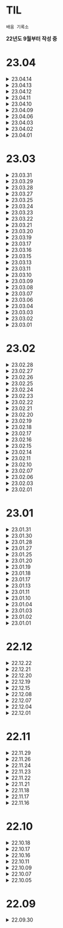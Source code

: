 # TIL

`배움 기록소`  

**22년도 9월부터 작성 중**

# 23.04

<details>
<summary>23.04.14</summary>
<div markdown="1">

**프로그래머스 SQL 코딩 테스트 풀이**

*작성 코드 https://github.com/Danssi26/Coding_Test_Hub/tree/main/%ED%94%84%EB%A1%9C%EA%B7%B8%EB%9E%98%EB%A8%B8%EC%8A%A4/lv4*
* [level 4] 년, 월, 성별 별 상품 구매 회원 수 구하기
* [level 4] 서울에 위치한 식당 목록 출력하기  

**면접 예상 질문 선정해서 답변 작성하기**

*인터뷰 질문참고 https://zzsza.github.io/data/2018/02/17/datascience-interivew-questions/#contents*
* 좋은 feature란 무엇인가요. 이 feature의 성능을 판단하기 위한 방법에는 어떤 것이 있나요?
* Tableau같은 BI Tool은 어느 경우 도입하면 좋을까요?
* 파이차트는 왜 구릴까요? 언제 구린가요? 안구릴때는 언제인가요?
* “신규/재방문자별 지역별(혹은 일별) 방문자수와 구매전환율”이나 “고객등급별 최근방문일별 고객수와 평균구매금액”와 같이 4가지 이상의 정보를 시각화하는 가장 좋은 방법을 추천해주세요
* 히스토그램의 가장 큰 문제는 무엇인가요?
* 워드클라우드는 보기엔 예쁘지만 약점이 있습니다. 어떤 약점일까요?
*벨로그에 답변 정리 예정*

**DataCamp - Data Visualization in Power BI**
* Reducing Cognitive Load (완료)
* Line and area charts
* Combo & Tornado charts


</div>
</details>


<details>
<summary>23.04.13</summary>
<div markdown="1">


**청년층 직업지도 프로그램 참여**
* CAP@ - 취업준비


**DataCamp - Data Visualization in Power BI**
* Getting an Emotional Response (완료)
* Create a bar chart
* Stacking variables
* Using small multiples


</div>
</details>

<details>
<summary>23.04.12</summary>
<div markdown="1">


**청년층 직업지도 프로그램 참여**
* CAP@ - 취업준비

**포트폴리오 수정**

**DataCamp - Data Visualization in Power BI**
* The Audience is King (완료)
* Add a table and slicers
* Create a scatter plot & bubble chart


</div>
</details>


<details>
<summary>23.04.11</summary>
<div markdown="1">


**청년층 직업지도 프로그램 참여**
* CAP@ - 취업준비

**이력서 및 포트폴리오 수정**
* 날짜 오류 수정
* 프로젝트 항목 상세 작성 및 형식 변경

</div>
</details>


<details>
<summary>23.04.10</summary>
<div markdown="1">


**청년층 직업지도 프로그램 참여**
* CAP@ - 취업준비

**`데이터 분석가의 숫자유감` 독서**

**이력서 및 포트폴리오 수정**

</div>
</details>


<details>
<summary>23.04.09</summary>
<div markdown="1">


**`데이터 분석가의 숫자유감` 독서**
* 모수와 모집단

</div>
</details>


<details>
<summary>23.04.06</summary>
<div markdown="1">


**빅분기**

</div>
</details>


<details>
<summary>23.04.03</summary>
<div markdown="1">


**빅분기**

</div>
</details>

<details>
<summary>23.04.02</summary>
<div markdown="1">


**빅분기**

</div>
</details>

<details>
<summary>23.04.01</summary>
<div markdown="1">


**빅분기**

</div>
</details>


# 23.03

<details>
<summary>23.03.31</summary>
<div markdown="1">

**DATACAMP - Applying SQL to Real-World Problems 수강**
* Use Real-World SQL (완료)

**빅분기**

</div>
</details>


<details>
<summary>23.03.29</summary>
<div markdown="1">

**빅분기 2과목 복습**

</div>
</details>


<details>
<summary>23.03.28</summary>
<div markdown="1">

**빅분기 2과목**

</div>
</details>


<details>
<summary>23.03.27</summary>
<div markdown="1">

**SQL 코딩테스트**
*HackerRank 기초 문제

**빅분기 2과목**

</div>
</details>


<details>
<summary>23.03.25</summary>
<div markdown="1">

**`원티드` 프리온보딩 데이터 챌린지 복습**
* GoogleBigQuery 복습
* SQL 스터디 공부 인증 제출

</div>
</details>


<details>
<summary>23.03.24</summary>
<div markdown="1">

**빅데이터 분석 기사 필기 시험**
* 1과목 

**`데이터 분석가의 숫자유감` 독서**
* 인과관계 =/= 상관관계


</div>
</details>


<details>
<summary>23.03.23</summary>
<div markdown="1">

**빅데이터 분석 기사 필기 시험**
* 1과목 

**`데이터 분석가의 숫자유감` 독서**
* 인과관계 =/= 상관관계


</div>
</details>


<details>
<summary>23.03.22</summary>
<div markdown="1">

**DATACAMP - Intermediate R 수강**
* Loops (완료)


</div>
</details>


<details>
<summary>23.03.21</summary>
<div markdown="1">

**DATACAMP - Introduction R checkup**

**빅데이터 분석 기사 필기 시험**
* 1과목 - 데이터 분석 기획


</div>
</details>


<details>
<summary>23.03.20</summary>
<div markdown="1">


**빅데이터 분석 기사 필기 시험**
* 1과목 - 빅데이터의 이해 파트 

</div>
</details>

<details>
<summary>23.03.19</summary>
<div markdown="1">


**SQLD 자격증 시험**


**DL 모델링 프로젝트 마무리**
* 모델링 코드 발표
* 제출 및 발표

</div>
</details>


<details>
<summary>23.03.17</summary>
<div markdown="1">


**SQLD 자격증 공부**


**DL 모델링 프로젝트 진행**
* 모델링 코드 돌려본거 검수

</div>
</details>


<details>
<summary>23.03.16</summary>
<div markdown="1">


**SQLD 자격증 공부**
* 기출 문제 풀이

**DL 모델링 프로젝트 진행**

</div>
</details>


<details>
<summary>23.03.15</summary>
<div markdown="1">


**SQLD 자격증 공부**
* 개념 2회독
* 기출 오답 한 번 더 돌리기

</div>
</details>


<details>
<summary>23.03.13</summary>
<div markdown="1">


**SQLD 자격증 공부**
* 개념 2회독(진행 중)
* 기출문제 30회 오답노트

</div>
</details>


<details>
<summary>23.03.11</summary>
<div markdown="1">

**DL 스터디 프러젝트 회의**
* 각자 모델링 코드 짜온거 발표 및 모델 개념 설명
* 최종 모델 선정을 위해 역할 배분

**SQLD 자격증 공부**
* 개념 2회독(진행 중)
* 기출문제 30회 (10문제 풀음...)

</div>
</details>



<details>
<summary>23.03.10</summary>
<div markdown="1">

**Isolation Forest modeling**

</div>
</details>


<details>
<summary>23.03.09</summary>
<div markdown="1">

**DATACAMP - Anomaly Detection in Python**
* Isolation Forests with PyOD (43%)

**miss Forest 모델 개념 공부**

</div>
</details>


<details>
<summary>23.03.08</summary>
<div markdown="1">

**DATACAMP - Anomaly Detection in Python**
* Detecting Univariate Outliers (완료)

**Isolation Forest 모델 베이스라인 잡기**

**SQLD 자격증 개념 정리해놓은 거 2회독 (30%)**

</div>
</details>


<details>
<summary>23.03.07</summary>
<div markdown="1">

**DATACAMP - Anomaly Detection in Python**
* Detecting Univariate Outliers (55%)

**Isolation Forest 개념 공부**
* 정리해놓은 문서 추후 링크 공유


</div>
</details>


<details>
<summary>23.03.06</summary>
<div markdown="1">

**DATACAMP - Intermediate R 수강**
* Loops (67%)

**`원티드` 프리온보딩 데이터 챌린지 3월**
* 데이터 전처리 그리고 EDA 특강
* GoogleBigQuery 데이터 임포트
* 원하는 데이터 추출을 위한 쿼리문 (SPLIT 함수)
* BigQuery와 Colab 연동
* WordCloud 생성


</div>
</details>


<details>
<summary>23.03.04</summary>
<div markdown="1">

**DATACAMP - Intermediate R 수강**
* Loops (42%)

</div>
</details>


<details>
<summary>23.03.03</summary>
<div markdown="1">

**DATACAMP - Introduction to R 퀴즈풀기**
* Review

**DL 스터디 프로젝트 과제 - 이상치 알고리즘 모델**
* RandomForest
* Logistic regression
* Autoencoder

*감기몸살로 컨디션 망한 덕에 공부할당 못 채워서 억울...*

</div>
</details>


<details>
<summary>23.03.02</summary>
<div markdown="1">

**DATACAMP - Intermediate R 수강**
* Loops (34%)

**`데이터 읽기의 기술` 독서**
* 영수증의 고유 번호가 다른 모든 데이터와 연결될 수 있도록 단서 만들기
* 당연한 소리를 합리적으로 증명해야함. 당연하다고 넘어가는 것 X
* 데이터는 많을수록 좋지만 `필요한 데이터`와 `있으면 좋은 데이터` 분류 필요
* 재구매에 대한 경향성 (e.g. 한 번 마셔 볼게요와 한 번 사서 마셔볼게요는 천지차이)

**SQLD 자격증 공부**
* 기출문제 풀이 영상 시청  (컨디션 조절 실패로 영상이라도 시청함...)
출처: https://youtu.be/MjERpjOG7ns

</div>
</details>


<details>
<summary>23.03.01</summary>
<div markdown="1">

**DATACAMP - Intermediate R 수강**
* Conditionals and Control Flow (완료)


**SQLD 자격증 공부**
* 21회차 기출문제 풀어보고 모르는 개념 기록 및 공부
* 명령어 외울때까지 깜지...

</div>
</details>

# 23.02

<details>
<summary>23.02.28</summary>
<div markdown="1">

**DATACAMP - Intermediate R 수강**
* Conditionals and Control Flow (63%)

**DATACAMP - Introduction to R 연습문제**

**`NAVER DEVIEW 2023`**
* Transformer 기반의 Global pLACE(GLACE) Matching 개발기
* 이해, 생성, 효율: 세 마리 토끼 다 잡는 Seq2Seq HyperCLOVA
* Noir: 메일검색 서버를 반의 반으로 줄여준 신규 검색엔진 제작기
* 파파고의 빨간펜 선생님: 자동 번역 품질 평가 모델 구축과 응용
* Remember Me: 맞춤 케어를 위한 기억하기 챗봇

**`헤이조이스` 챗GPT 비기너 클래스**
* ChatGPT 실용 활용 방안 및 유의점

</div>
</details>


<details>
<summary>23.02.27</summary>
<div markdown="1">

**DATACAMP - Intermediate R 수강**
* Conditionals and Control Flow (57%)

**`NAVER DEVIEW 2023` 세션 이해를 위한 개념 공부..ㅎ**
* CT5 구조
* Full scan 검색 방식
* NoIR(No Information Retrieval)
* Quality Estimation(QE)
* 코퍼스 마이닝(Corpus Mining)

</div>
</details>


<details>
<summary>23.02.26</summary>
<div markdown="1">

**DATACAMP - Introduction to R 수강**
* 코스 완료
* 연습 문제 완료

**`데이터 읽기의 기술` 1챕터**
* 구체적인 아이디어, 측정 가능한 단위, 논리적으로 증빙할 수 있는 아이디어 이야기한 후 이에 따른 기술적인 문제나 비용, 발생 가능한 다른 문제점을 논의
* 영수증에 담긴 데이터 - 육하원칙으로 영수증을 탐색하여 인사이트 끌어내기


</div>
</details>

<details>
<summary>23.02.25</summary>
<div markdown="1">

**DATACAMP - Introduction to R 수강**
* Data frames (완료)

**SQLD 자격증 공부**
* 기출문제 모음 - 데이터 모델링의 이해, SQL 기본 및 활용 풀이

</div>
</details>

<details>
<summary>23.02.24</summary>
<div markdown="1">

**DATACAMP - Cluster Analysis in Python 수강**  
* Hierarchical Clustering (31%)

**DATACAMP - Introduction to R 수강**
* Factors (완료)

**DL 스터디**
* 이상치 탐지 개념 공부  
https://www.notion.so/run-the-world/Outlier-Detection-164e43c175cf457f96cfd4884038cb09?pvs=4

**SQLD 자격증 공부**
* 개념공부 - 데이터 모델과 성능
* SQL 자격검정 실전문제 과목 1 1회독

</div>
</details>


<details>
<summary>23.02.23</summary>
<div markdown="1">

**DATACAMP - Cluster Analysis in Python 수강**  
* Hierarchical Clustering (24%)

**DATACAMP - Introduction to R 수강**
* Matrices (완료)

**SQLD 자격증 공부**
* 개념공부 - 과목 1 1회독 - 하지만 후루룩 읽어서 적어도 3회독은 목표
* 기출문제 풀이
* SQLD 기출 정리강의 1편 38회 기출 영상보고 개념 채우기  
링크: https://youtu.be/G9xtiEH2LTg

</div>
</details>

<details>
<summary>23.02.22</summary>
<div markdown="1">

**DATACAMP - Cluster Analysis in Python 수강**  
* Introduction to Clustering (완료)

**DL 스터디**
* GAN 개념 정리 발표 듣기
* 3주간 진행할 프로젝트 선정 : 월간 데이콘 신용카드 사기 거래 탐지 AI 경진대회 

</div>
</details>

<details>
<summary>23.02.21</summary>
<div markdown="1">

**DATACAMP - Cluster Analysis in Python 수강**  
* Introduction to Clustering (73%)

**모두펍] 빨리 뛰어서 딥러닝 속으로**

</div>
</details>


<details>
<summary>23.02.20</summary>
<div markdown="1">

**DATACAMP - Cluster Analysis in Python 수강**  
* Introduction to Clustering (46%)

**DATACAMP - Introduction to R 수강**
* Matrices (30%)

**SQLD 자격증 공부**
* 개념공부 - 프로젝트 생명주기에서 데이터 모델링까지 
* 기출문제 풀이

**원티드] 프리온보딩 데이터 챌린지**
* 사전미션 수행  
가설을 수립하고 필요한 데이터 스키마 정의  
https://www.notion.so/run-the-world/68b3063eb2294364b0a1dfc4490c0690?pvs=4


</div>
</details>


<details>
<summary>23.02.19</summary>
<div markdown="1">

**DL 스터디 과제 수행**  
https://github.com/Danssi26/ML-DL/tree/main/RL
* RL FITB
* RL Transcript

</div>
</details>


<details>
<summary>23.02.18</summary>
<div markdown="1">

**DATACAMP - Introduction to R 수강**
* Vectors (완료)

</div>
</details>


<details>
<summary>23.02.17</summary>
<div markdown="1">

**프로그래머스 SQL 코딩 테스트 풀이**
* 대여 기록이 존재하는 자동차 리스트 구하기
* 자동차 대여 기록에서 대여중 / 대여 가능 여부 구분하기
* 상품을 구매한 회원 비율 구하기  
풀이: https://velog.io/@dbdb26/MySQL-programmers-상품을-구매한-회원-비율-구하기
* 주문량이 많은 아이스크림들 조회하기

**DATACAMP - Introduction to R 수강**
* Intro to basics (완료)
* Vectors (32%)

</div>
</details>


<details>
<summary>23.02.16</summary>
<div markdown="1">

**OCR POI Matching, Menu Option Extraction, Menu Matching 개념**

<details>
<summary>OCR POI Matching</summary>
<div markdown="1">

- OCR POI Matching은 광학 문자 인식(OCR) 기술과 지리 정보 시스템(GIS)을 활용하여 텍스트에서 추출한 정보와 실제 위치 정보를 연결하는 기술  
- 이 기술은 일반적으로 주소나 장소 이름 등의 텍스트 정보를 인식하여 해당 장소의 정확한 위치를 지도 상에서 찾아내는 데 사용  
- 이를 위해서는 OCR 기술을 사용하여 사진 속의 텍스트를 인식하고 지리 정보 시스템(GIS)에서 제공하는 POI(Point of Interest) 데이터베이스를 활용하여 해당 장소의 위치 정보를 찾아야함. POI 데이터베이스는 주소, 건물 이름, 지명 등 다양한 정보를 포함하고 있으며 이를 활용하여 텍스트 정보와 위치 정보를 매핑할 수 있음.  
- OCR POI Matching은 지도 서비스, 위치 기반 애플리케이션 등에서 사용되며, 사용자가 검색한 장소의 이름이나 주소를 인식하고, 해당 장소를 정확하게 지도 상에서 찾아내는 데 유용


</div>
</details>

<details>
<summary>Menu Option Extraction</summary>
<div markdown="1">

- Menu Option Extraction은 메뉴에서 제공되는 각각의 선택지(option)를 인식하고 추출하는 과정  
- 이 기술은 메뉴를 디지털화하여 사용자가 원하는 선택지를 쉽게 찾을 수 있도록 돕는 데 활용  
- Menu Option Extraction은 OCR 기술을 사용하여 메뉴에서 텍스트 정보를 추출  
- 이후 자연어 처리 기술을 이용하여 텍스트 정보를 의미 있는 단어로 분리하고 각각의 선택지(option)를 구분. 이를 위해서는 텍스트 정보를 정제하고, 키워드를 찾아내는 등의 과정이 필요


</div>
</details>

<details>
<summary>Menu Matching</summary>
<div markdown="1">  

- Menu Matching은 사용자가 주문하려는 음식을 자동으로 식별하고, 메뉴에서 해당 음식을 찾아 매칭하는 기술  
- 이를 통해 사용자는 메뉴에서 직접 선택지(option)를 찾아 고르는 수고를 덜 수 있음  
- 이미지 인식 기술과 자연어 처리 기술을 결합하여 구현  
- 사용자가 주문하려는 음식을 입력하면 이미지 인식 기술을 사용하여 해당 음식이 포함된 이미지를 찾아냄. - 이후 자연어 처리 기술을 사용하여 이미지와 관련된 메뉴 항목을 추출. 이를 통해 사용자가 주문하려는 음식과 매칭되는 선택지를 찾아내고 해당 선택지를 자동으로 선택


</div>
</details>

</div>
</details>


<details>
<summary>23.02.15</summary>
<div markdown="1">

**DL 스터디 참여**
* Transforemer 문제 풀이 설명
* 생성적 적대 신경망 개념 공유
* GAN 문제 풀이

</div>
</details>


<details>
<summary>23.02.14</summary>
<div markdown="1">

**DL 스터디 과제 수행**
* GAN 빈칸 문제 풀기
* GAN 필사

**DL 생성적 적대 신경망 개념 정리**
* 머신러닝 교과서 18과 정리

</div>
</details>


<details>
<summary>23.02.11</summary>
<div markdown="1">

**SQL 스터디 참여**
* 코드 공유 및 리뷰

</div>
</details>

<details>
<summary>23.02.10</summary>
<div markdown="1">

**프로그래머스 SQL 코딩 테스트 풀이**
* 취소되지 않은 진료 예약 조회하기  
풀이: https://velog.io/@dbdb26/MySQL-programmers-저자-별-카테고리-별-매출액-집계하기
* 저자 별 카테고리 별 매출액 집계하기  
풀이: https://velog.io/@dbdb26/MySQL-programmers-저자-별-카테고리-별-매출액-집계하기-vcyr2tth  
* 5월 식품들의 총매출 조회하기  
풀이: https://velog.io/@dbdb26/MySQL-programmers-5월-식품들의-총매출-조회하기

</div>
</details>

<details>
<summary>23.02.07</summary>
<div markdown="1">

**딥러닝 스터디 개념 정리 및 공부**
* GAN(Generative Adversarial Network)  
https://www.notion.so/run-the-world/a9cc5014f4dd44ae9202acab26a0cd1b


</div>
</details>

<details>
<summary>23.02.06</summary>
<div markdown="1">

**딥러닝 스터디 과제 수행**
* RNN 필사  
https://github.com/Danssi26/ML-DL/blob/main/RNN/16_2_16_3_Transcript.ipynb
* RNN FITB  
https://github.com/Danssi26/ML-DL/blob/main/RNN/16.2_16.3_RNN_%20FITB.ipynb
* Transformer 모델 필사  
https://github.com/Danssi26/ML-DL/blob/main/RNN/16_1_16_4_Transformer_Transcript.ipynb
* Transformer 모델 FITB  
https://github.com/Danssi26/ML-DL/blob/main/RNN/16_1_16_4_FITB.ipynb

</div>
</details>


<details>
<summary>23.02.03</summary>
<div markdown="1">

**프로그래머스 SQL lev2,3 문제 전부 풀기**

* 대여 횟수가 많은 자동차들의 월별 대여 횟수 구하기
* 성분으로 구분한 아이스크림 총 주문량
* 조건에 맞는 도서와 저자 리스트 출력하기
* 카테고리 별 도서 판매량 집계하기
* 진료과별 총 예약 횟수 출력하기
* 상품 별 오프라인 매출 구하기
* 오랜 기간 보호한 동물(2)
* 가격대 별 상품 개수 구하기
* 3월에 태어난 여성 회원 목록 출력하기
* 조건별로 분류하여 주문상태 출력하기
* 가격이 제일 비싼 식품의 정보 출력하기

**Transformer 모델 한글 챗봇 실습**  
실습 코드 참고 출처: https://github.com/ukairia777/tensorflow-transformer

</div>
</details>


<details>
<summary>23.02.01</summary>
<div markdown="1">

**딥러닝 스터디 발표 준비 및 발표**
* 순차데이터 소개
* 트랜스포머 모델(Transformer)  
* 발표 자료  
https://www.notion.so/run-the-world/2f9de1a8742f40058feecd60c4ac5670

</div>
</details>


# 23.01

<details>
<summary>23.01.31</summary>
<div markdown="1">


**RNN 개념 정리**
* https://run-the-world.notion.site/b6258e74d0554a7c82b58f37e6cced42

**딥러닝 스터디 과제**  
https://github.com/Danssi26/ML-DL/tree/main/CNN
* CNN 필사
* CNN FITB

</div>
</details>

<details>
<summary>23.01.30</summary>
<div markdown="1">


**CNN 개념 정리**

**딥러닝 스터디 과제(CNN) 관련 데이터 정리**


</div>
</details>

<details>
<summary>23.01.28</summary>
<div markdown="1">


**SQL 스터디 참여**

* 코드 공유


</div>
</details>

<details>
<summary>23.01.27</summary>
<div markdown="1">


**programmers SQL 코테 풀기**

* 자동차 대여 기록에서 장기/단기 대여 구분하기
* 과일로 만든 아이스크림 고르기
* 인기있는 아이스크림
* 흉부외과 또는 일반외과 의사 목록 출력하기
* 12세 이하인 여자 환자 목록 출력하기
* 가장 비싼 상품 구하기
* 조건에 맞는 회원수 구하기
* 나이 정보가 없는 회원 수 구하기
* 경기도에 위치한 식품창고 목록 출력하기
* 강원도에 위치한 생산공장 목록 출력하기

</div>
</details>

<details>
<summary>23.01.25</summary>
<div markdown="1">


**프로그래머의 뇌**


</div>
</details>


<details>
<summary>23.01.20</summary>
<div markdown="1">

**programmers SQL 코테 풀기**

* 평균 일일 대여 요금 구하기
* 재구매가 일어난 상품과 회원 리스트 구하기
* 12세 이하인 여자 환자 목록 출력하기
* 자동차 종류 별 특정 옵션이 포함된 자동차 수 구하기
* 즐겨찾기가 가장 많은 식당 정보 출력하기
* 카테고리 별 상품 개수 구하기
* 자동차 대여 기록에서 장기/단기 대여 구분하기

</div>
</details>

<details>
<summary>23.01.19</summary>
<div markdown="1">


**solvesql-datarian SQL 데이터 분석 캠프 실전반 쉬움 문제 풀기**
* 첫 주문과 마지막 주문
* 배송 예정일 예측 성공과 실패
* 많이 주문한 테이블 찾기
* 레스토랑의 대목
* 레스토랑의 요일별 VIP
* 레스토랑의 요일별 매출 요약

**velog에 solvesql 코테 풀었던 거 일부 업로드**
* https://velog.io/@dbdb26/MySQL-solvesql-연습문제-깨기-2난이도쉬움


**개인 포토폴리오 수정**
* 빵BTI 프로젝트 부분 전면 수정
* https://danbichoi26.oopy.io/92a61b71-6190-4cbb-a6f8-52c1aca90dab

</div>
</details>

<details>
<summary>23.01.18</summary>
<div markdown="1">


**딥러닝 스터디 참여**
* 머신러닝 교과서 15장 심층 합성곱 신경망으로 이미지 분류
* 개념 발표 듣고 정리

</div>
</details>


<details>
<summary>23.01.17</summary>
<div markdown="1">


**딥러닝 스터디 과제 수행**
* 머신러닝 교과서 15장 심층 합성곱 신경망으로 이미지 분류 개념정리
* 합성곱 신경망 관련 면접 질문 준비

</div>
</details>


<details>
<summary>23.01.13</summary>
<div markdown="1">


**solvesql 난이도 쉬움 문제 전부 풀기**  
*기존에 풀었던 문제들은 다시 풀지 않음*
* 데이터 그룹으로 묶기
* 두 테이블 결합하기
* 레스토랑 웨이터의 팁 분석
* 특정 컬럼만 조회하기
* 몇 분이서 오셨어요?
* 최근 올림픽이 개최된 도시
* 우리 플랫폼에 정착한 판매자1
* 쇼핑몰의 일일 매출액
* 멘토링 짝꿍 리스트
* 점검이 필요한 자전거 찾기
* 코드 기록: https://velog.io/@dbdb26/MySQL-solvesql-연습문제-깨기난이도쉬움
</div>
</details>


<details>
<summary>23.01.11</summary>
<div markdown="1">


**머신러닝 스터디 발표**
* Decision Tree
* Random Forest 
* 발표자료: https://www.notion.so/run-the-world/Decision-Tree-Random-Forest-412d0ed7708d4bf0bfc55fd7e822257c

</div>
</details>

<details>
<summary>23.01.10</summary>
<div markdown="1">


**머신러닝 스터디 과제 수행**
* Decision Tree
* Random Forest 
* https://github.com/Danssi26/ML-DL/tree/main/Decision%20Tree%20%26%20Random%20Forest

</div>
</details>


<details>
<summary>23.01.04</summary>
<div markdown="1">

**머신러닝 스터디 참여**
* K-means & Hierarchical Clustering 개념 발표 듣고 정리

</div>
</details>

<details>
<summary>23.01.03</summary>
<div markdown="1">

**머신러닝 교과서 개념 정리**
* 12강
* 13강

</div>
</details>


<details>
<summary>23.01.02</summary>
<div markdown="1">

**머신러닝 스터디 과제**
* K-means clustering FITB
* Hierarchical Clustering FITB
* https://github.com/Danssi26/ML-DL/tree/main/Clustering

* K-means clustering 관련 면접 질문 작성  
Q. K 평균 알고리즘의 단점을 개선한 모델은 어떤 것들이 있을까요? K 평균 알고리즘의 단점도 함께 설명해주세요. 

<details>
<summary>면접 답변</summary>
<div markdown="1">


K 평균 알고리즘의 단점은 다음과 같습니다.

- 사람이 사전에 초기 K값을 지정해 주어야합니다. 그리고 해당 값이 실제 데이터 분포와 다를 가능성이 있습니다.
- K 평균값은 국소 최적해에만 수렴하고, 효과는 초깃값에 영향을 많이 받습니다.
- 특이점 데이터의 영향을 많이 받습니다.
- 샘플 포인트는 하나의 군집에만 분류될 수 있습니다.

개선한 모델은 K-means ++과 ISODATA 알고리즘이 있습니다.

K-means ++은 초깃값 선택이 개선되었습니다. 임의로 K개의 샘플을 군집 중심으로 설정한 반면 K-mens++은 이미 n개의 초기 군집 중심을 선택했다고 가정한다면 n+1번째 군집 중심을 첫 번째 군집 중심(n=1)을 선택할 때 현재 n개 군집 중심에서 거리가 먼 샘플이 선택될 확률을 높게 만듭니다. 첫 번 째 군집 중심을 선택할 때는 동일하게 임의적으로 선택합니다. 

ISODATA 알고리즘은 K값의 크기가 불명확할 때 사용합니다. K평균 알고리즘에서 군집 개수 K값의 값은 사람이 사전에 정의해야 하며, 계산 중에는 변경할 수 없습니다. 하지만 고차원의 대용량 데이터를 만났을 때 K의 크기를 예측하기가 어려운 경우가 많습니다. ISODATA 알고리즘는 이를 개선했습니다. 모 클래스에 속하는 샘플 수가 작아지면 해당 클래스를 삭제하고, 모 클래스에 속하는 샘플 수가 많아지거나 분산 정도가 비교적 크다면 해당 클래스를 두 개의 하위 클래스로 나누는 것이 핵심 아이디어입니다. 여기서 K평균 알고리즘을 기반으로 두 가지 단계를 더합니다. 하나는 군집 중심 수를 늘리는 것입니다. 또 다른 하나는 군집 중심 수를 줄이는 방법입니다. 
참고: 데이터 과학자와 데이터 엔지니어를 위한 인터뷰 문답집 | 제이펍
</div>
</details>

* Hierarchical Clustering 관련 면접 질문 작성  
Q. 계층적 클러스터와 비계층적 클러스터의 차이는 무엇일까요?  
<details>
<summary>면접 답변</summary>
<div markdown="1">

비계층적 클러스터(Non-Hierarchical Clustering)란, 말그대로 계층을 두지않고 그룹화를 할 유사도 측정 방식에 따라 최적의 그룹(cluster)을 계속적으로 찾아나가는 방법입니다. 이러한 비계층적 클러스터에는 K-means가 있습니다. K-means는 중심기반(Center-based) 클러스터링 방법으로 “유사한 데이터는 중심점(centroid)을 기반으로 분포할 것이다”는 가정을 기반으로 합니다.

계층척 클러스터는 특정 알고리즘에 의해 데이터들을 연결하여 계층적으로 클러스트를 구성해 나가는 방법입니다. 계층적으로 클러스터들을 쌓아나가는 방식을 취하고 있으며 예시로는 덴드로그램이 존재합니다. 비계층적 클러스터와의 차이로는 최초의 클러스터의 개수를 가정을 필요가 없다는 점입니다.
</div>
</details>


</div>
</details>


<details>
<summary>23.01.01</summary>
<div markdown="1">

**모두를 위한 딥러닝 시즌2 수강 후 정리**
* 04 Multi variable linear regression  
* https://velog.io/@dbdb26/모두를-위한-딥러닝-시즌2-04-Multi-variable-linear-regression

**머신러닝 스터디 과제 수행**
* K-means clustering 필사
* Hierarchical Clustering 필사
* https://github.com/Danssi26/ML-DL/tree/main/Clustering

</div>
</details>

# 22.12

<details>
<summary>22.12.22</summary>
<div markdown="1">

**SQL 스터디 문제 풀기**
* RFM 분석
* 인프런 - 다양한 사례로 익히는 SQL 데이터 분석 : RFM 항목 수강

</div>
</details>


<details>
<summary>22.12.21</summary>
<div markdown="1">

**머신러닝 스터디 AdaBoost 발표**
* AdaBoost 발표 자료 추후 업로드

**DataCamp**
* Introduction to R
* Cluster Analysis in Python

</div>
</details>


<details>
<summary>22.12.20</summary>
<div markdown="1">

**머신러닝 스터디 AdaBoost 발표 준비**
* AdaBoost 개념 및 알고리즘 정리
* 사이킷런을 활용한 AdaBoost 실습

**벨로그 모두를 위한 딥러닝 시즌2 정리 업로드**  
https://velog.io/@dbdb26/모두를-위한-딥러닝-시즌2-02-Simple-Linear-Regression

</div>
</details>


<details>
<summary>22.12.19</summary>
<div markdown="1">

**머신러닝 교과서 필사 및 FITB 수행**
* Bagging
* Boosting - AdaBoost
https://github.com/Danssi26/ML-DL/tree/main/Ensemble%20Learning


</div>
</details>

<details>
<summary>22.12.15</summary>
<div markdown="1">

**모두콘 2022 참가**
* 육아에서 배우는 데이터 유튜부 채널의 소통 방정식
* 금융분야 AI 적용 방향
* 모두를 위한, 모두에 의한 파이토치 사용자 모임
* N행시를 지어주는 트위터봇? [문학적인 N군 개발기]
* 음악으로 인사이드 아웃!
* 당신 개발자 맞아?
* 현대적인 추천 시스템 구축을 위한 여정

</div>
</details>


<details>
<summary>22.12.08</summary>
<div markdown="1">

**구글 BigQuery 스터디**

* 일/주/월 분기별 매출액 및 주문건수
* 평균매출
* 매출 z차트


</div>
</details>

<details>
<summary>22.12.07</summary>
<div markdown="1">

**머신러닝 스터디 모임**

* 로지스틱 회귀분석
* SVM
* 추후 보충 예정

</div>
</details>


<details>
<summary>22.12.04</summary>
<div markdown="1">

**머신러닝 교과서 필사**

* ch.3 사이킷런, 서포트 벡터 머신을 사용한 최대 마진 분류

</div>
</details>


<details>
<summary>22.12.01</summary>
<div markdown="1">

**MySQL 코딩테스트 스터디 문제 풀이**

* solvesql - 지역별 주문의 특징  
https://solvesql.com/problems/characteristics-of-orders/

* 문제풀이  
https://velog.io/@dbdb26/MySQL-solvesql-지역별-주문의-특징

</div>
</details>

# 22.11

<details>
<summary>22.11.29</summary>
<div markdown="1">

**모두의 딥러닝 시즌2 수강하고 정리**

* https://run-the-world.notion.site/2-d5efda29d0f34c7098682fd15aef08cc

</div>
</details>


<details>
<summary>22.11.26</summary>
<div markdown="1">

**MySQL 코딩 테스트 스터디**

**그로잉맘 넘블 챌린지**

* 경쟁사 재조사
* 매출 정리 마무리

</div>
</details>

<details>
<summary>22.11.24</summary>
<div markdown="1">

**그로잉맘 넘블 챌린지**

* `기대 판매 마진율` 계산
* 브랜드 포지셔닝

</div>
</details>

<details>
<summary>22.11.23</summary>
<div markdown="1">

**MySQL 코딩테스트 스터디 문제 풀이**

* leetcode - 1393. Capital Gain/Loss  
https://leetcode.com/problems/capital-gainloss/
* 문제 풀이  
https://velog.io/@dbdb26/MySQL-leetcode1393.Capital-GainLoss

</div>
</details>

<details>
<summary>22.11.22</summary>
<div markdown="1">

**빵BTI 회고**
* KPT 회고

**빵BTI 깃헙 정비**
* https://github.com/Bread-BTI/Bread-BTI

</div>
</details>

<details>
<summary>22.11.21</summary>
<div markdown="1">

**넘블 챌린지**
* 그로잉맘 매출 데이터 분석  
상반기 하반기 별 상품 판매량과 매출액 비교

</div>
</details>

<details>
<summary>22.11.18</summary>
<div markdown="1">

**MySQL 코딩테스트 스터디 문제 풀이**
* solvesql - 최고의 근무일을 찾아라  
GROUP BY와 최댓값 출력 쿼리 복습

</div>
</details>

<details>
<summary>22.11.17</summary>
<div markdown="1">

**Tech-verse2022**

* 일본어 기반 모델 HyperCLOVA의 대규모화와 응용가능성
일본어 기반 자연어 처리 모델을 개발  
82B로 대규모한 모델에 대한 과제 발표  
생성결과의 공평성과 윤리의 문제에 대한 고찰 필요  
프롬포트 응답을 빠르게 하기 위해서 어떤 방안 구상해보면 좋을지 생각해보기

</div>
</details>

<details>
<summary>22.11.16</summary>
<div markdown="1">

**머신러닝, 딥러닝 스터디 OT**

</div>
</details>

# 22.10

<details>
<summary>22.10.18</summary>
<div markdown="1">

**네이버 지도 맛집 스크래핑**

* 프로젝트 팀 TL님께서 공유해주신 코드를 통해 네이버 지도 맛집 스크래핑 시도
* 35% 정도 수행

</div>
</details>

<details>
<summary>22.10.17</summary>
<div markdown="1">

**텍스트 분석**
* 통계 수업에 배웠던 코드 활용해서 리뷰 텍스트 분석
    <details>
    <summary>텍스트 분석 코드</summary>
    <div makrkdown="1">

    ```python
    import pandas as pd
    import numpy as np
    import matplotlib.pyplot as plt
    import re
    import urllib.request
    from konlpy.tag import Okt ## konlpy.tag 한국 형태소 분석기
    from tqdm import tqdm
    from tensorflow.keras.preprocessing.text import Tokenizer
    from tensorflow.keras.preprocessing.sequence import pad_sequences

    df = pd.read_excel('소금빵맛집_스윗솔트_리뷰200.xlsx')

    from sklearn.feature_extraction.text import CountVectorizer
    cv = CountVectorizer(stop_words='english', max_features=2000)
    dtm = cv.fit_transform(df.bread)

    word_count = pd.DataFrame({
    '단어': cv.get_feature_names_out(),
    '빈도': dtm.sum(axis=0).flat
    })

    word_count.sort_values('빈도', ascending=False).head(35)
    ```
* 오류 발생  
테이블에 빈 행이 생겼더니 `AttributeError: 'int' object has no attribute 'lower' in TFIDF and CountVectorizer` 에러 발생
* 생각보다 리뷰 데이터는 빵의 특성을 잘 보여주지 않는다는 것을 깨달음...  
대부분 맛 평가를 '맛있다'로 퉁치고 상세하게 설명하지 않음
    </div>
    </details>


<details>
<summary> 22.10.16</summary>
<div markdown="1">       

**네이버 지도 스크래핑**
* ifame으로 네이버 지도에서 검색어를 검색했을 때 나오는 결과창만을 뽑아냄
* 검색 출력 창이 스크롤되지 않는 문제 발생
* 타사이트에서는 제대로 스크롤되나 네이버 플레이스 검색 출력값 창에서만 불가

    <details>
    <summary> 실패 코드 </summary>
    <div markdown="1"> 
        
    ```python
    from selenium import webdriver
    from bs4 import BeautifulSoup
    from selenium.webdriver.chrome.service import Service
    from webdriver_manager.chrome import ChromeDriverManager
    from selenium.webdriver.common.by import By # import 문 추가
    import pandas as pd
    import time 

    chrome_options = webdriver.ChromeOptions()
    driver = webdriver.Chrome(service=Service(ChromeDriverManager().install()), options=chrome_options)

    driver.implicitly_wait(3)
    # Selenium을 통해 실제 크롬창에서 접속한 것과 동일하게 해당 URL내용을 가져옴
    driver.get("희망 url")

    last_height = driver.execute_script("return document.body.scrollHeight")
 
    while True:
        driver.execute_script("window.scrollTo(0, document.body.scrollHeight)")
        time.sleep(2)
        new_height = driver.execute_script("return document.body.scrollHeight")
        if new_height == last_height:
            break
        last_height = new_height
        html = driver.page_source
    ```
        
    </div>
    </details>

</div>
</details>

<details>
<summary>22.10.11</summary>
<div markdown="1">       

**GALQ 자격증 취득^^**

**K-평균 군집분석 (K-Means cluster)** 
* 사이킷런(sklearn) 활용해서 어떤 식으로 사용하는지
* https://planharry.tistory.com/43 참고

</div>
</details>

<details>
<summary>22.10.09 </summary>
<div markdown="1">       

**Pandas로 데이터셋에 원하는 컬럼의 문자열 추출 개수 세기**
* Velog에 코드 정리한 거 올려주기 https://velog.io/@dbdb26/Pandas-특정-문자열-추출-후-개수-세기

</div>
</details>

<details>
<summary>22.10.07</summary>
<div markdown="1">       

**깃 오류잡기 (성공)**
* 다시 처음부터 깃 레포지토리와 vscode 연결.
무언가 꼬여서 안될 때는 처음부터 다시해보는 것이 방법일 수 있음

**파이썬 복습**
* 어수웅 강사님 강의 필기본 다시 보면서 클래스 복습

</div>
</details>

<details>
<summary>22.10.05</summary>
<div markdown="1">       

**깃 연결 오류잡기(1차 시도 실패)**
* vscode와의 연결 오류 찾으려했으나 실패 -> 이번 주 안으로 해결 도전

**포토폴리오 제작 위한 경험정리**
* 포토폴리오 레퍼런스 수집
* 경험정리 작성

</div>
</details>

# 22.09

<details>
<summary>22.09.30</summary>
<div markdown="1">       

# TIL 시작

**공간분석 공모전 폭주 기관차 332 팀 회고**
* KPT 회고를 통해 팀의 유지할 점, 개선할 점 작성
* 팀 워크스페이스에 정리

**도메인**
* 관심 도메인 탐색


</div>
</details>


